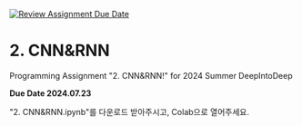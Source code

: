 [![Review Assignment Due Date](https://classroom.github.com/assets/deadline-readme-button-22041afd0340ce965d47ae6ef1cefeee28c7c493a6346c4f15d667ab976d596c.svg)](https://classroom.github.com/a/t4qMHnGm)
# 2. CNN&RNN

Programming Assignment "2. CNN&RNN!" for 2024 Summer DeepIntoDeep

**Due Date 2024.07.23**

"2. CNN&RNN.ipynb"를 다운로드 받아주시고, Colab으로 열어주세요.

